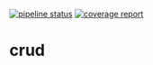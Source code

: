 [![pipeline status](http://git.mchz.com.cn/mcf/crud/badges/master/pipeline.svg)](http://git.mchz.com.cn/mcf/crud/commits/master)
[![coverage report](http://git.mchz.com.cn/mcf/crud/badges/master/coverage.svg)](http://git.mchz.com.cn/mcf/crud/commits/master)
# crud

